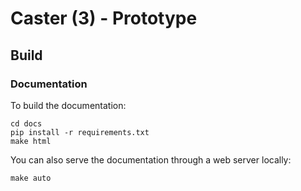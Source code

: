 # Caster (3) - Prototype

## Build

### Documentation

To build the documentation:
```
cd docs
pip install -r requirements.txt
make html
```

You can also serve the documentation through a web server locally:
```
make auto
```
